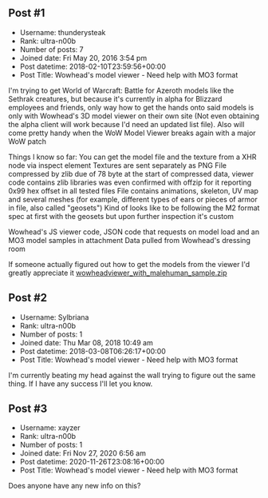 ## Post #1
- Username: thunderysteak
- Rank: ultra-n00b
- Number of posts: 7
- Joined date: Fri May 20, 2016 3:54 pm
- Post datetime: 2018-02-10T23:59:56+00:00
- Post Title: Wowhead's model viewer - Need help with MO3 format

I'm trying to get World of Warcraft: Battle for Azeroth models like the Sethrak creatures, but because it's currently in alpha for Blizzard employees and friends, only way how to get the hands onto said models is only with Wowhead's 3D model viewer on their own site (Not even obtaining the alpha client will work because I'd need an updated list file). Also will come pretty handy when the WoW Model Viewer breaks again with a major WoW patch

Things I know so far:
You can get the model file and the texture from a XHR node via inspect element
Textures are sent separately as PNG
File compressed by zlib due of 78 byte at the start of compressed data, viewer code contains zlib libraries was even confirmed with offzip for it reporting 0x99 hex offset in all tested files
File contains animations, skeleton, UV map and several meshes (for example, different types of ears or pieces of armor in file, also called "geosets") 
Kind of looks like to be following the M2 format spec at first with the geosets but upon further inspection it's custom


Wowhead's JS viewer code, JSON code that requests on model load and an MO3 model samples in attachment 
Data pulled from Wowhead's dressing room

If someone actually figured out how to get the models from the viewer I'd greatly appreciate it
[wowheadviewer_with_malehuman_sample.zip](https://xentaxbackup.github.io/file/13897_wowheadviewer_with_malehuman_sample.zip)
## Post #2
- Username: Sylbriana
- Rank: ultra-n00b
- Number of posts: 1
- Joined date: Thu Mar 08, 2018 10:49 am
- Post datetime: 2018-03-08T06:26:17+00:00
- Post Title: Wowhead's model viewer - Need help with MO3 format

I'm currently beating my head against the wall trying to figure out the same thing. If I have any success I'll let you know.
## Post #3
- Username: xayzer
- Rank: ultra-n00b
- Number of posts: 1
- Joined date: Fri Nov 27, 2020 6:56 am
- Post datetime: 2020-11-26T23:08:16+00:00
- Post Title: Wowhead's model viewer - Need help with MO3 format

Does anyone have any new info on this?
